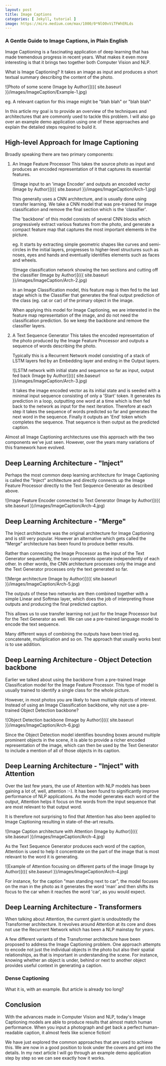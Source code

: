 ```yaml
---
layout: post
title: Image Captions
categories: [ Jekyll, tutorial ]
image: https://miro.medium.com/max/1000/0*NlO0vViTFWhERLds
---
```


### A Gentle Guide to Image Captions, in Plain English

Image Captioning is a fascinating application of deep learning that has made tremendous progress in recent years. What makes it even more interesting is that it brings two together both Computer Vision and NLP.

What is Image Captioning? It takes an image as input and produces a short textual summary describing the content of the photo.

![Photo of some scene (Image by Author)]({{ site.baseurl }}/images/ImageCaption/Example-1.jpg)

eg. A relevant caption for this image might be "blah blah" or "blah blah"

In this article my goal is to provide an overview of the techniques and architectures that are commonly used to tackle this problem. I will also go over an example demo application using one of these approaches and explain the detailed steps required to build it.

## High-level Approach for Image Captioning

Broadly speaking there are two primary components:

1. An Image Feature Processor
   This takes the source photo as input and produces an encoded representation of it that captures its essential features.

   ![Image input to an 'image Encoder' and outputs an encoded vector (Image by Author)]({{ site.baseurl }}/images/ImageCaption/Arch-1.jpg)

   This generally uses a CNN architecture, and is usually done using transfer learning. We take a CNN model that was pre-trained for image classification and remove the final section which is the 'classifier'. 
   
   The 'backbone' of this model consists of several CNN blocks which progressively extract various features from the photo, and generate a compact feature map that captures the most important elements in the picture. 
   
   eg. It starts by extracting simple geometric shapes like curves and semi-circles in the initial layers, progresses to higher-level structures such as noses, eyes and hands and eventually identifies elements such as faces and wheels.

   ![Image classification network showing the two sections and cutting off the classifier (Image by Author)]({{ site.baseurl }}/images/ImageCaption/Arch-2.jpg)

   In an Image Classification model, this feature map is then fed to the last stage which is the Classifier that generates the final output prediction of the class (eg. cat or car) of the primary object in the image.

   When applying this model for Image Captioning, we are interested in the feature map representation of the image, and do not need the classification prediction. So we keep the backbone and remove the classifier layers. 

2. A Text Sequence Generator
   This takes the encoded representation of the photo produced by the Image Feature Processor and outputs a sequence of words describing the photo.

   Typically this is a Recurrent Network model consisting of a stack of LSTM layers fed by an Embedding layer and ending in the Output layers.

   ![LSTM network with initial state and sequence so far as input, output fed back (Image by Author)]({{ site.baseurl }}/images/ImageCaption/Arch-3.jpg)
   
   It takes the image encoded vector as its initial state and is seeded with a minimal input sequence consisting of only a 'Start' token. It generates its prediction in a loop, outputting one word at a time which is then fed back to the network as input for the next iteration. Therefore at each step it takes the sequence of words predicted so far and generates the next word in the sequence. Finally it outputs an 'End' token which completes the sequence. That sequence is then output as the predicted caption.

Almost all Image Captioning architectures use this approach with the two components we've just seen. However, over the years many variations of this framework have evolved.

## Deep Learning Architecture - "Inject"
Perhaps the most common deep learning architecture for Image Captioning is called the "Inject" architecture and directly connects up the Image Feature Processor directly to the Text Sequence Generator as described above.

![Image Feature Encoder connected to Text Generator (Image by Author)]({{ site.baseurl }}/images/ImageCaption/Arch-4.jpg)

## Deep Learning Architecture - "Merge"
The Inject architecture was the original architecture for Image Captioning and is still very popular. However an alternative which gets called the "Merge" architecture has been found to produce better results.

Rather than connecting the Image Processor as the input of the Text Generator sequentially, the two components operate independently of each other. In other words, the CNN architecture processes only the image and the Text Generator processes only the text generated so far.

![Merge architecture (Image by Author)]({{ site.baseurl }}/images/ImageCaption/Arch-5.jpg)

The outputs of these two networks are then combined together with a simple Linear and Softmax layer, which does the job of interpreting those outputs and producing the final predicted caption.

This allows us to use transfer learning not just for the Image Processor but for the Text Generator as well. We can use a pre-trained language model to encode the text sequence.

Many different ways of combining the outputs have been tried eg. concatenate, multiplication and so on. The approach that usually works best is to use addition.

## Deep Learning Architecture - Object Detection backbone
Earlier we talked about using the backbone from a pre-trained Image Classification model for the Image Feature Processor. This type of model is usually trained to identify a single class for the whole picture. 

However, in most photos you are likely to have multiple objects of interest. Instead of using an Image Classification backbone, why not use a pre-trained Object Detection backbone?

![Object Detection backbone (Image by Author)]({{ site.baseurl }}/images/ImageCaption/Arch-6.jpg)

Since the Object Detection model identifies bounding boxes around multiple prominent objects in the scene, it is able to provide a richer encoded representation of the image, which can then be used by the Text Generator to include a mention of all of those objects in its caption.

## Deep Learning Architecture - "Inject" with Attention
Over the last few years, the use of Attention with NLP models has been gaining a lot of, well, attention :-). It has been found to significantly improve performance of NLP applications. As the model generates each word of the output, Attention helps it focus on the words from the input sequence that are most relevant to that output word.

It is therefore not surprising to find that Attention has also been applied to Image Captioning resulting in state-of-the-art results.

![Image Caption architecture with Attention (Image by Author)]({{ site.baseurl }}/images/ImageCaption/Arch-4.jpg)

As the Text Sequence Generator produces each word of the caption, Attention is used to help it concentrate on the part of the image that is most relevant to the word it is generating.

![Example of Attention focusing on different parts of the image (Image by Author)]({{ site.baseurl }}/images/ImageCaption/Arch-4.jpg)

For instance, for the caption "man standing next to car", the model focuses on the man in the photo as it generates the word 'man' and then shifts its focus to the car when it reaches the word 'car', as you would expect.

## Deep Learning Architecture - Transformers
When talking about Attention, the current giant is undoubtedly the Transformer architecture. It revolves around Attention at its core and does not use the Recurrent Network which has been a NLP mainstay for years.

A few different variants of the Transformer architecture have been proposed to address the Image Captioning problem. One approach attempts to encode not just the individual objects in the photo but also their spatial relationships, as that is important in understanding the scene. For instance, knowing whether an object is under, behind or next to another object provides useful context in generating a caption.

### Dense Captioning

What it is, with an example. But article is already too long?

## Conclusion
With the advances made in Computer Vision and NLP, today's Image Captioning models are able to produce results that almost match human performance. When you input a photograph and get back a perfect human-readable caption, it almost feels like science fiction!

We have just explored the common approaches that are used to achieve this. We are now in a good position to look under the covers and get into the details. In my next article I will go through an example demo application step by step so we can see exactly how it works.